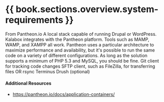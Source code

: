 # {{ book.sections.overview.system-requirements }}


From Pantheon.io
A local stack capable of running Drupal or WordPress. Kalabox integrates with the Pantheon platform. Tools such as MAMP, WAMP, and XAMPP all work.
Pantheon uses a particular architecture to maximize performance and availability, but it's possible to run the same code on a variety of different configurations. As long as the solution supports a minimum of PHP 5.3 and MySQL, you should be fine.
Git client for tracking code changes
SFTP client, such as FileZilla, for transferring files OR rsync
Terminus
Drush (optional)


#### Additional Resources
 * https://pantheon.io/docs/application-containers/
